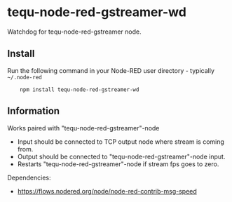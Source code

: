 tequ-node-red-gstreamer-wd
=====================

Watchdog for tequ-node-red-gstreamer node.

## Install

Run the following command in your Node-RED user directory - typically `~/.node-red`

        npm install tequ-node-red-gstreamer-wd

## Information

Works paired with "tequ-node-red-gstreamer"-node
- Input should be connected to TCP output node where stream is coming from.
- Output should be connected to "tequ-node-red-gstreamer"-node input.
- Restarts "tequ-node-red-gstreamer"-node if stream fps goes to zero.

Dependencies:
- https://flows.nodered.org/node/node-red-contrib-msg-speed
